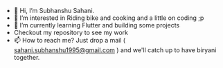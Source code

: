 - 👋 Hi, I’m Subhanshu Sahani.
- 👀 I’m interested in Riding bike and cooking and a little on coding ;p
- 🌱 I’m currently learning Flutter and building some projects
- Checkout my repository to see my work
- 📫 How to reach me? Just drop a mail ( sahani.subhanshu1995@gmail.com ) and we'll catch up to have biryani together.

<!---
Sahani18/Sahani18 is a ✨ special ✨ repository because its `README.md` (this file) appears on your GitHub profile.
You can click the Preview link to take a look at your changes.
--->
